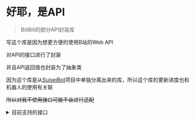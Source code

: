 # 好耶，是API

> BiliBili的部分API封装库

写这个库是因为想更方便的使用B站的Web API

对API的接口进行了封装

并且API返回值也封装为了抽象类

因为这个库是从[SuiseiBot](https://github.com/CBGan/SuiseiBot)项目中单独分离出来的库，所以这个库的更新进度也和机器人的使用有关联

~~所以对我不使用接口可能不会进行适配~~

<details>
    <summary>目前支持的接口</summary>
    
    动态：纯文本、图片动态、转发动态、视频动态
    
    直播间：直播状态，房间信息
</details>

